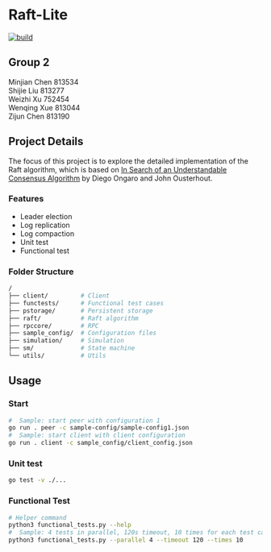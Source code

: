 # Raft-Lite

[![build](https://github.com/PwzXxm/raft-lite/workflows/build/badge.svg)](https://github.com/PwzXxm/raft-lite/actions?query=workflow%3Abuild+event%3Apush+branch%3Amaster)

## Group 2
Minjian Chen 813534  
Shijie Liu   813277  
Weizhi Xu    752454  
Wenqing Xue  813044  
Zijun Chen   813190

## Project Details
The focus of this project is to explore the detailed implementation of the Raft algorithm, which is based on [In Search of an Understandable Consensus Algorithm](https://raft.github.io/raft.pdf) by Diego Ongaro and John Ousterhout.

### Features
- Leader election
- Log replication
- Log compaction
- Unit test
- Functional test

### Folder Structure
```bash
/
├── client/         # Client
├── functests/      # Functional test cases
├── pstorage/       # Persistent storage
├── raft/           # Raft algorithm
├── rpccore/        # RPC
├── sample_config/  # Configuration files
├── simulation/     # Simulation
├── sm/             # State machine
└── utils/          # Utils
```

## Usage
### Start
```bash
#  Sample: start peer with configuration 1
go run . peer -c sample-config/sample-config1.json
#  Sample: start client with client configuration
go run . client -c sample_config/client_config.json
```

### Unit test
```bash
go test -v ./...
```

### Functional Test
```bash
# Helper command
python3 functional_tests.py --help
#  Sample: 4 tests in parallel, 120s timeout, 10 times for each test case
python3 functional_tests.py --parallel 4 --timeout 120 --times 10
```
